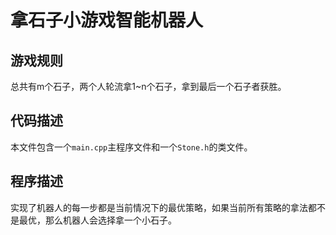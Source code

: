 # 拿石子小游戏智能机器人
## 游戏规则
总共有m个石子，两个人轮流拿1~n个石子，拿到最后一个石子者获胜。

## 代码描述
本文件包含一个`main.cpp`主程序文件和一个`Stone.h`的类文件。<br>

## 程序描述
实现了机器人的每一步都是当前情况下的最优策略，如果当前所有策略的拿法都不是最优，那么机器人会选择拿一个小石子。
